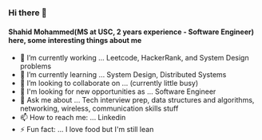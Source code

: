 ### Hi there 👋
#### Shahid Mohammed(MS at USC, 2 years experience - Software Engineer) here, some interesting things about me

<!--
**Shahid-Mohammed-Shaikbepari/Shahid-Mohammed-Shaikbepari** is a ✨ _special_ ✨ repository because its `README.md` (this file) appears on your GitHub profile.

Here are some ideas to get you started:

-->

- 🔭 I’m currently working  ... Leetcode, HackerRank, and System Design problems
- 🌱 I’m currently learning ... System Design, Distributed Systems
- 👯 I’m looking to collaborate on ... (currently little busy)
- 🤔 I'm looking for new opportunities as ...  Software Engineer 
- 💬 Ask me about ... Tech interview prep, data structures and algorithms, networking, wireless, communication skills stuff
- 📫 How to reach me: ... Linkedin
- ⚡ Fun fact: ... I love food but I'm still lean

